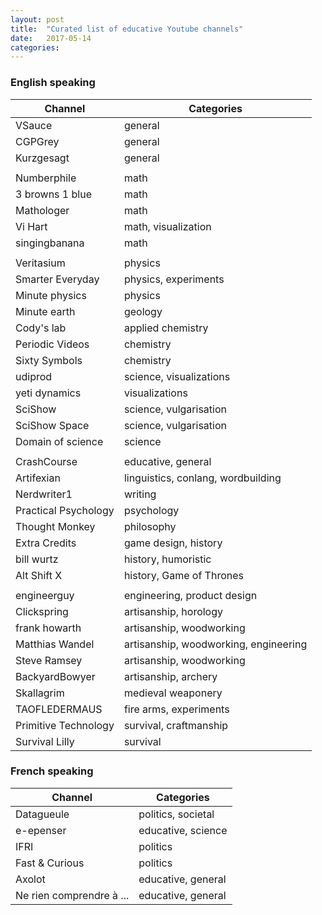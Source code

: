 ```yaml
---
layout: post
title:  "Curated list of educative Youtube channels"
date:   2017-05-14
categories: 
---
```


### English speaking


| Channel | Categories |
| ------ | ------ |
| VSauce | general |
| CGPGrey | general |
| Kurzgesagt | general |
|  |  |
|  Numberphile | math |
|  3 browns 1 blue | math |
|  Mathologer | math |
|  Vi Hart | math, visualization |
|  singingbanana | math |
|  |  |
|  Veritasium | physics |
|  Smarter Everyday | physics, experiments |
|  Minute physics | physics |
|  Minute earth | geology |
|  Cody's lab | applied chemistry |
|  Periodic Videos | chemistry |
|  Sixty Symbols | chemistry |
|  udiprod | science, visualizations |
|  yeti dynamics | visualizations |
|  SciShow | science, vulgarisation |
|  SciShow Space | science, vulgarisation |
|  Domain of science | science |
|  |  |
|  CrashCourse | educative, general |
|  Artifexian | linguistics, conlang, wordbuilding |
|  Nerdwriter1 | writing |
|  Practical Psychology | psychology |
|  Thought Monkey | philosophy |
|  Extra Credits | game design, history |
|  bill wurtz | history, humoristic |
|  Alt Shift X | history, Game of Thrones |
|  |  |
|  engineerguy | engineering, product design |
|  Clickspring | artisanship, horology | 
|  frank howarth | artisanship, woodworking |
|  Matthias Wandel | artisanship, woodworking, engineering | 
|  Steve Ramsey | artisanship, woodworking | 
|  BackyardBowyer | artisanship, archery | 
|  Skallagrim | medieval weaponery | 
|  TAOFLEDERMAUS | fire arms, experiments | 
|  Primitive Technology | survival, craftmanship |
|  Survival Lilly | survival |




### French speaking


| Channel | Categories |
| ------ | ------ |
|  Datagueule | politics, societal | 
|  e-epenser | educative, science | 
|  IFRI | politics |
|  Fast & Curious | politics |
|  Axolot | educative, general | 
|  Ne rien comprendre à ... | educative, general |

